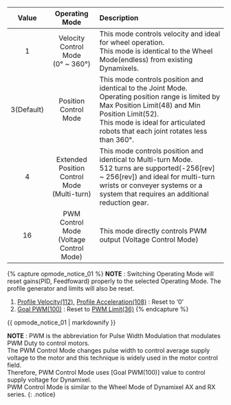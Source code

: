 
|Value|Operating Mode|Description|
| :---: | :---: | :--- |
|1|Velocity Control Mode<br />(0&deg; ~ 360&deg;)|This mode controls velocity and ideal for wheel operation.<br />This mode is identical to the Wheel Mode(endless) from existing Dynamixels.|
|3(Default)|Position Control Mode|This mode controls position and identical to the Joint Mode.<br />Operating position range is limited by Max Position Limit(48) and Min Position Limit(52).<br />This mode is ideal for articulated robots that each joint rotates less than 360&deg;.|
|4|Extended Position Control Mode<br />(Multi-turn)|This mode controls position and identical to Multi-turn Mode.<br />512 turns are supported(-256[rev] ~ 256[rev]) and ideal for multi-turn wrists or conveyer systems or a system that requires an additional reduction gear.|
|16|PWM Control Mode<br />(Voltage Control Mode)|This mode directly controls PWM output (Voltage Control Mode)|

{% capture opmode_notice_01 %}
**NOTE** : Switching Operating Mode will reset gains(PID, Feedfoward) properly to the selected Operating Mode. The profile generator and limits will also be reset.
1. [Profile Velocity(112)](#profile-velocity112), [Profile Acceleration(108)](#profile-acceleration108) : Reset to ‘0’
2. [Goal PWM(100)](#goal-pwm100) : Reset to [PWM Limit(36)](#pwm-limit36)
{% endcapture %}

<div class="notice">
  {{ opmode_notice_01 | markdownify }}
</div>

**NOTE** : PWM is the abbreviation for Pulse Width Modulation that modulates PWM Duty to control motors.  
The PWM Control Mode changes pulse width to control average supply voltage to the motor and this technique is widely used in the motor control field.  
Therefore, PWM Control Mode uses [Goal PWM(100)] value to control supply voltage for Dynamixel.  
PWM Control Mode is similar to the Wheel Mode of Dynamixel AX and RX series.
{: .notice}
